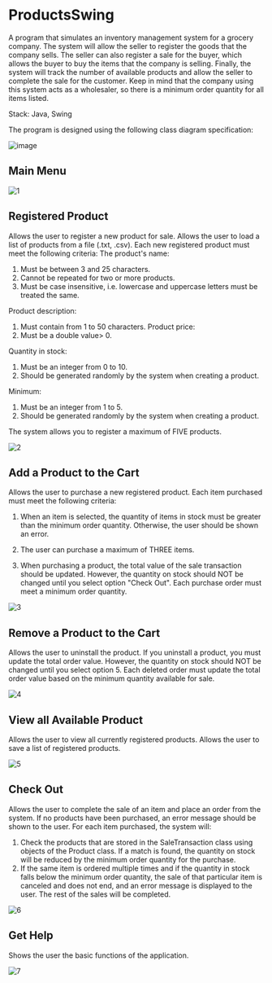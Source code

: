 # ProductsSwing

A program that simulates an inventory management system for a grocery company. The system will allow the seller to register the goods that the company sells. The seller can also register a sale for the buyer, which allows the buyer to buy the items that the company is selling. Finally, the system will track the number of available products and allow the seller to complete the sale for the customer. Keep in mind that the company using this system acts as a wholesaler, so there is a minimum order quantity for all items listed.

Stack: Java, Swing

The program is designed using the following class diagram specification:

![image](https://user-images.githubusercontent.com/79397536/121012380-533af680-c7a0-11eb-9dcc-6eda0fb45bf5.png)

## Main Menu

![1](https://user-images.githubusercontent.com/79397536/121011437-47026980-c79f-11eb-8469-6059b0e52068.PNG)

## Registered Product

Allows the user to register a new product for sale. Allows the user to load a list of products from a file (.txt, .csv). Each new registered product must meet the following criteria:
The product's name:
1) Must be between 3 and 25 characters.
2) Cannot be repeated for two or more products.
3) Must be case insensitive, i.e. lowercase and uppercase letters must be treated the same.

Product description:
1) Must contain from 1 to 50 characters.
Product price:
1) Must be a double value> 0.

Quantity in stock:
1) Must be an integer from 0 to 10.
2) Should be generated randomly by the system when creating a product.

Minimum:
1) Must be an integer from 1 to 5.
2) Should be generated randomly by the system when creating a product.
 

The system allows you to register a maximum of FIVE products.

![2](https://user-images.githubusercontent.com/79397536/121011426-4538a600-c79f-11eb-97c4-9aa36fcb7fd0.PNG)


## Add a Product to the Cart

Allows the user to purchase a new registered product. Each item purchased must meet the following criteria:
1) When an item is selected, the quantity of items in stock must be greater than the minimum order quantity. Otherwise, the user should be shown an error.

2) The user can purchase a maximum of THREE items.

3) When purchasing a product, the total value of the sale transaction should be updated. However, the quantity on stock should NOT be changed until you select option "Check Out". Each purchase order must meet a minimum order quantity.

![3](https://user-images.githubusercontent.com/79397536/121011428-45d13c80-c79f-11eb-99c7-674e784da738.PNG)


## Remove a Product to the Cart

Allows the user to uninstall the product.
If you uninstall a product, you must update the total order value. However, the quantity on stock should NOT be changed until you select option 5. Each deleted order must update the total order value based on the minimum quantity available for sale.

![4](https://user-images.githubusercontent.com/79397536/121011430-4669d300-c79f-11eb-9079-4d1a1a7481e5.PNG)

## View all Available Product

Allows the user to view all currently registered products.
Allows the user to save a list of registered products.

![5](https://user-images.githubusercontent.com/79397536/121011431-4669d300-c79f-11eb-92ed-a6df68d05da7.PNG)

## Check Out

Allows the user to complete the sale of an item and place an order from the system.
If no products have been purchased, an error message should be shown to the user.
For each item purchased, the system will:
1) Check the products that are stored in the SaleTransaction class using objects of the Product class. If a match is found, the quantity on stock will be reduced by the minimum order quantity for the purchase.
2) If the same item is ordered multiple times and if the quantity in stock falls below the minimum order quantity, the sale of that particular item is canceled and does not end, and an error message is displayed to the user. The rest of the sales will be completed.

![6](https://user-images.githubusercontent.com/79397536/121011433-4669d300-c79f-11eb-8a07-bcd6e696a6e3.PNG)


## Get Help

Shows the user the basic functions of the application.

![7](https://user-images.githubusercontent.com/79397536/121011434-47026980-c79f-11eb-93c9-ff96c64b10c8.PNG)



